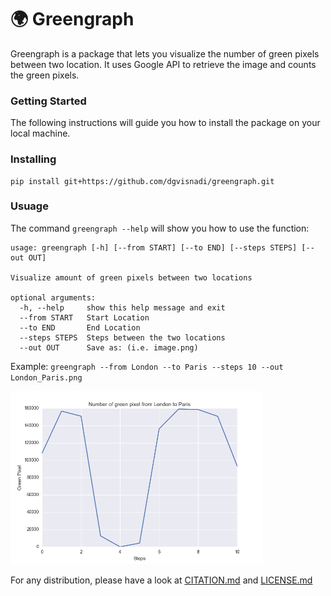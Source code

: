 #  :earth_africa: Greengraph

Greengraph is a package that lets you visualize the number of green pixels between two location.
It uses Google API to retrieve the image and counts the green pixels.


### Getting Started

The following instructions will guide you how to install the package on your local machine.

### Installing

```
pip install git+https://github.com/dgvisnadi/greengraph.git
```

### Usuage

The command ```greengraph --help``` will show you how to use the function:

```
usage: greengraph [-h] [--from START] [--to END] [--steps STEPS] [--out OUT]

Visualize amount of green pixels between two locations

optional arguments:
  -h, --help     show this help message and exit
  --from START   Start Location
  --to END       End Location
  --steps STEPS  Steps between the two locations
  --out OUT      Save as: (i.e. image.png)
```

Example: ```greengraph --from London --to Paris --steps 10 --out London_Paris.png```

<img src="/img/London_Paris.png" width=80% height=80%/>

For any distribution, please have a look at [CITATION.md](/CITATION.md) and [LICENSE.md](/LICENSE)